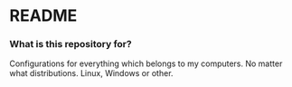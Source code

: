 # README #

### What is this repository for? ###
Configurations for everything which belongs to my computers.
No matter what distributions.
Linux, Windows or other.

